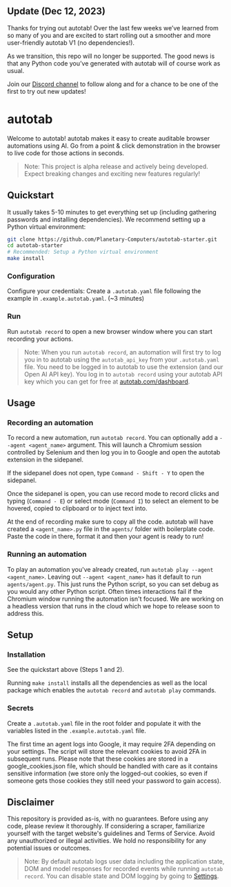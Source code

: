 ## Update (Dec 12, 2023)

Thanks for trying out autotab! Over the last few weeks we’ve learned from so many of you and are excited to start rolling out a smoother and more user-friendly autotab V1 (no dependencies!).

As we transition, this repo will no longer be supported. The good news is that any Python code you’ve generated with autotab will of course work as usual.

Join our [Discord channel](https://discord.gg/seGGxSUgzM) to follow along and for a chance to be one of the first to try out new updates!

# autotab

Welcome to autotab! autotab makes it easy to create auditable browser automations using AI. Go from a point & click demonstration in the browser to live code for those actions in seconds.

> Note: This project is alpha release and actively being developed. Expect breaking changes and exciting new features regularly!

## Quickstart

It usually takes 5-10 minutes to get everything set up (including gathering passwords and installing dependencies). We recommend setting up a Python virtual environment:

```bash
git clone https://github.com/Planetary-Computers/autotab-starter.git
cd autotab-starter
# Recommended: Setup a Python virtual environment
make install
```

### Configuration

Configure your credentials: Create a `.autotab.yaml` file following the example in `.example.autotab.yaml`. (~3 minutes)

### Run

Run `autotab record` to open a new browser window where you can start recording your actions.

> Note: When you run `autotab record`, an automation will first try to log you in to autotab using the `autotab_api_key` from your `.autotab.yaml` file. You need to be logged in to autotab to use the extension (and our Open AI API key). You log in to `autotab record` using your autotab API key which you can get for free at [autotab.com/dashboard](https://autotab.com/dashboard).

## Usage

### Recording an automation

To record a new automation, run `autotab record`. You can optionally add a `--agent <agent_name>` argument. This will launch a Chromium session controlled by Selenium and then log you in to Google and open the autotab extension in the sidepanel.

If the sidepanel does not open, type `Command - Shift - Y` to open the sidepanel.

Once the sidepanel is open, you can use record mode to record clicks and typing (`Command - E`) or select mode (`Command I`) to select an element to be hovered, copied to clipboard or to inject text into.

At the end of recording make sure to copy all the code. autotab will have created a `<agent_name>.py` file in the `agents/` folder with boilerplate code. Paste the code in there, format it and then your agent is ready to run!

### Running an automation

To play an automation you've already created, run `autotab play --agent <agent_name>`. Leaving out `--agent <agent_name>` has it default to run `agents/agent.py`. This just runs the Python script, so you can set debug as you would any other Python script. Often times interactions fail if the Chromium window running the automation isn't focused. We are working on a headless version that runs in the cloud which we hope to release soon to address this.

## Setup

### Installation

See the quickstart above (Steps 1 and 2).

Running `make install` installs all the dependencies as well as the local package which enables the `autotab record` and `autotab play` commands.

### Secrets

Create a `.autotab.yaml` file in the root folder and populate it with the variables listed in the `.example.autotab.yaml` file.

The first time an agent logs into Google, it may require 2FA depending on your settings. The script will store the relevant cookies to avoid 2FA in subsequent runs. Please note that these cookies are stored in a google_cookies.json file, which should be handled with care as it contains sensitive information (we store only the logged-out cookies, so even if someone gets those cookies they still need your password to gain access).

## Disclaimer

This repository is provided as-is, with no guarantees. Before using any code, please review it thoroughly. If considering a scraper, familiarize yourself with the target website's guidelines and Terms of Service. Avoid any unauthorized or illegal activities. We hold no responsibility for any potential issues or outcomes.

> Note: By default autotab logs user data including the application state, DOM and model responses for recorded events while running `autotab record`. You can disable state and DOM logging by going to [Settings](https://www.autotab.com/dashboard/settings).
